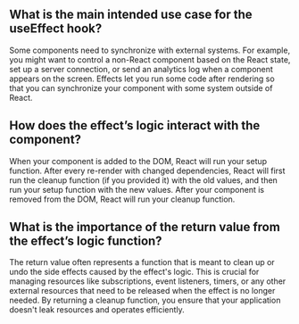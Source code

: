 ## What is the main intended use case for the useEffect hook?
Some components need to synchronize with external systems. For example, you might want to control a non-React component based on the React state, set up a server connection, or send an analytics log when a component appears on the screen. Effects let you run some code after rendering so that you can synchronize your component with some system outside of React.

## How does the effect’s logic interact with the component?
When your component is added to the DOM, React will run your setup function. After every re-render with changed dependencies, React will first run the cleanup function (if you provided it) with the old values, and then run your setup function with the new values. After your component is removed from the DOM, React will run your cleanup function.


## What is the importance of the return value from the effect’s logic function?
The return value often represents a function that is meant to clean up or undo the side effects caused by the effect's logic. This is crucial for managing resources like subscriptions, event listeners, timers, or any other external resources that need to be released when the effect is no longer needed. By returning a cleanup function, you ensure that your application doesn't leak resources and operates efficiently.